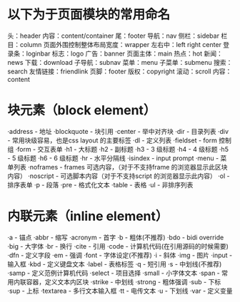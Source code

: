 # 以下为于页面模块的常用命名

头：header
内容：content/container
尾：footer
导航：nav
侧栏：sidebar
栏目：column
页面外围控制整体布局宽度：wrapper
左右中：left right center
登录条：loginbar
标志：logo
广告：banner
页面主体：main
热点：hot
新闻：news
下载：download
子导航：subnav
菜单：menu
子菜单：submenu
搜索：search
友情链接：friendlink
页脚：footer
版权：copyright
滚动：scroll
内容：content

# 块元素（block element）

·address - 地址
·blockquote - 块引用
·center - 举中对齐块
·dir - 目录列表
·div - 常用块级容易，也是css layout 的主要标签
·dl - 定义列表
·fieldset - form 控制组
·form - 交互表单
·h1 - 大标题
·h2 - 副标题
·h3 - 3 级标题
·h4 - 4 级标题
·h5 - 5 级标题
·h6 - 6 级标题
·hr - 水平分隔线
·isindex - input prompt
·menu - 菜单列表
·noframes - frames 可选内容，（对于不支持frame 的浏览器显示此区块内容）
·noscript - 可选脚本内容（对于不支持script 的浏览器显示此内容）
·ol - 排序表单
·p - 段落
·pre - 格式化文本
·table - 表格
·ul - 非排序列表

# 内联元素（inline element）

·a - 锚点
·abbr - 缩写
·acronym - 首字
·b - 粗体(不推荐)
·bdo - bidi override
·big - 大字体
·br - 换行
·cite - 引用
·code - 计算机代码(在引用源码的时候需要)
·dfn - 定义字段
·em - 强调
·font - 字体设定(不推荐)
·i - 斜体
·img - 图片
·input - 输入框
·kbd - 定义键盘文本
·label - 表格标签
·q - 短引用
·s - 中划线(不推荐)
·samp - 定义范例计算机代码
·select - 项目选择
·small - 小字体文本
·span - 常用内联容器，定义文本内区块
·strike - 中划线
·strong - 粗体强调
·sub - 下标
·sup - 上标
·textarea - 多行文本输入框
·tt - 电传文本
·u - 下划线
·var - 定义变量
